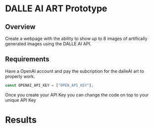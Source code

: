 # DALLE AI ART Prototype
## Overview
Create a webpage with the ability to show up to 8 images of artifically generated images using the DALLE AI API.
## Requirements
Have a OpenAI account and pay the subcription for the dalleAI art to properly work. 

```javascript
const OPENAI_API_KEY = ["OPEN_API_KEY"];

```

Once you create your API Key you can change the code on top to your unique API Key

# Results

